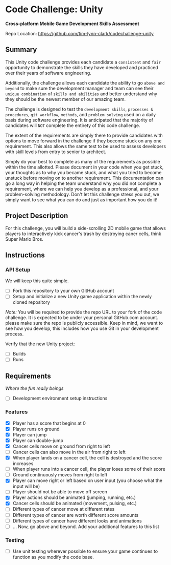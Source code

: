 # Code Challenge: Unity
__Cross-platform Mobile Game Development Skills Assessment__

Repo Location: https://github.com/tim-lynn-clark/codechallenge-unity

## Summary
This Unity code challenge provides each candidate a `consistent` and `fair` opportunity to demonstrate the skills they have developed and practiced over their years of software engineering.

Additionally, the challenge allows each candidate the ability to go `above and beyond` to make sure the development manager and team can see their `unique combination` of `skills and abilities` and better understand why they should be the newest member of our amazing team.

The challenge is designed to test the `development skills`, `processes & procedures`, `git workflow`, `methods`, and `problem solving` used on a daily basis during software engineering. It is anticipated that the majority of candidates will `NOT` complete the entirety of this code challenge. 

The extent of the requirements are simply there to provide candidates with options to move forward in the challenge if they become stuck on any one requirement. This also allows the same test to be used to assess developers with skill levels from entry to senior to architect.

Simply do your best to complete as many of the requirements as possible within the time allotted. Please document in your code when you get stuck, your thoughts as to why you became stuck, and what you tried to become unstuck before moving on to another requirement. This documentation can go a long way in helping the team understand why you did not complete a requirement, where we can help you develop as a professional, and your problem-solving methodology. Don't let this challenge stress you out, we simply want to see what you can do and just as important how you do it!

## Project Description
For this challenge, you will build a side-scrolling 2D mobile game that allows players to interactively kick cancer's trash by destroying caner cells, think Super Mario Bros. 

## Instructions

### API Setup
We will keep this quite simple.

- [ ] Fork this repository to your own GitHub account 
- [ ] Setup and initialize a new Unity game application within the newly cloned repository

_Note:_ You will be required to provide the repo URL to your fork of the code challenge. It is expected to be under your personal GitHub.com account. please make sure the repo is publicly accessible. Keep in mind, we want to see how you develop, this includes how you use Git in your development process.

Verify that the new Unity project:

- [ ] Builds
- [ ] Runs 

## Requirements
_Where the fun really beings_

- [ ] Development environment setup instructions

### Features
- [X] Player has a score that begins at 0
- [X] Player runs on ground
- [X] Player can jump
- [X] Player can double-jump
- [X] Cancer cells move on ground from right to left
- [ ] Cancer cells can also move in the air from right to left
- [X] When player lands on a cancer cell, the cell is destroyed and the score increases
- [ ] When player runs into a cancer cell, the player loses some of their score
- [ ] Ground continuously moves from right to left
- [X] Player can move right or left based on user input (you choose what the input will be)
- [ ] Player should not be able to move off screen
- [X] Player actions should be animated (jumping, running, etc.)
- [X] Cancer cells should be animated (movement, pulsing, etc.)
- [ ] Different types of cancer move at different rates
- [ ] Different types of cancer are worth different score amounts
- [ ] Different types of cancer have different looks and animations
- [ ] ... Now, go above and beyond. Add your additional features to this list

### Testing
- [ ] Use unit testing wherever possible to ensure your game continues to function as you modify the code base.
